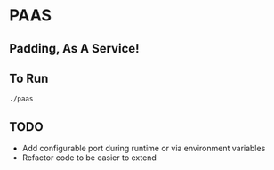 # PAAS
## Padding, As A Service!

## To Run
```sh
./paas
```

## TODO
* Add configurable port during runtime or via environment variables
* Refactor code to be easier to extend 

